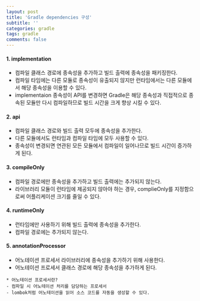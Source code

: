 ```yaml
---
layout: post
title: 'Gradle dependencies 구성'
subtitle: ''
categories: gradle
tags: gradle
comments: false
---
```



#### 1. implementation ####
- 컴파일 클래스 경로에 종속성을 추가하고 빌드 출력에 종속성을 패키징한다.
- 컴파일 타임에는 다른 모듈로 종속성이 유출되지 않지만 런타임에서는 다른 모듈에서 해당 종속성을 이용할 수 있다. 
- implementaion 종속성이 API를 변경하면 Gradle은 해당 종속성과 직접적으로 종속된 모듈만 다시 컴파일하므로 빌드 시간을 크게 향상 시킬 수 있다.

#### 2. api ####
- 컴파일 클래스 경로와 빌드 출력 모두에 종속성을 추가한다.
- 다른 모듈에서도 런타임과 컴파일 타임에 모두 사용할 수 있다.
- 종속성이 변경되면 연관된 모든 모듈에서 컴파일이 일어나므로 빌드 시간이 증가하게 된다. 

#### 3. compileOnly ####
- 컴파일 경로에만 종속성을 추가하고 빌드 출력에는 추가되지 않는다. 
- 라이브러리 모듈이 런타임에 제공되지 않아야 하는 경우, complieOnly를 지정함으로써 어플리케이션 크기를 줄일 수 있다.

#### 4. runtimeOnly ####
- 런타임에만 사용하기 위해 빌드 출력에 종속성을 추가한다.
- 컴파일 경로에는 추가되지 않는다.

#### 5. annotationProcessor ####
- 어노테이션 프로세서 라이브러리에 종속성을 추가하기 위해 사용한다.
- 어노테이션 프로세서 클래스 경로에 해당 종속성을 추가하게 된다.

```
* 어노테이션 프로세서란?
- 컴파일 시 어노테이션 처리를 담당하는 프로세서
- lombok처럼 어노테이션을 읽어 소스 코드를 자동을 생성할 수 있다.
```